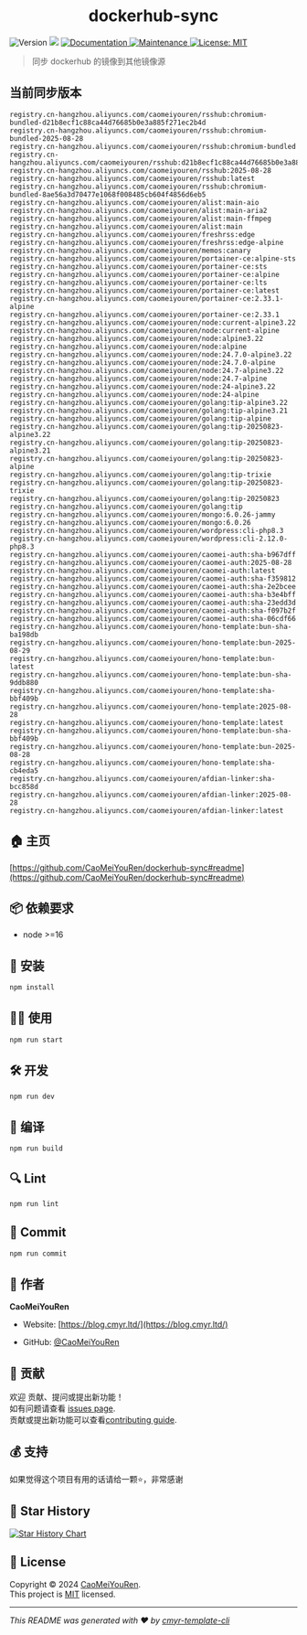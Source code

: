<h1 align="center">dockerhub-sync </h1>
<p>
  <img alt="Version" src="https://img.shields.io/badge/version-0.1.0-blue.svg?cacheSeconds=2592000" />
  <img src="https://img.shields.io/badge/node-%3E%3D16-blue.svg" />
  <a href="https://github.com/CaoMeiYouRen/dockerhub-sync#readme" target="_blank">
    <img alt="Documentation" src="https://img.shields.io/badge/documentation-yes-brightgreen.svg" />
  </a>
  <a href="https://github.com/CaoMeiYouRen/dockerhub-sync/graphs/commit-activity" target="_blank">
    <img alt="Maintenance" src="https://img.shields.io/badge/Maintained%3F-yes-green.svg" />
  </a>
  <a href="https://github.com/CaoMeiYouRen/dockerhub-sync/blob/master/LICENSE" target="_blank">
    <img alt="License: MIT" src="https://img.shields.io/github/license/CaoMeiYouRen/dockerhub-sync?color=yellow" />
  </a>
</p>


> 同步 dockerhub 的镜像到其他镜像源

## 当前同步版本

<!-- DOCKER_START -->
```
registry.cn-hangzhou.aliyuncs.com/caomeiyouren/rsshub:chromium-bundled-d21b8ecf1c88ca44d76685b0e3a885f271ec2b4d
registry.cn-hangzhou.aliyuncs.com/caomeiyouren/rsshub:chromium-bundled-2025-08-28
registry.cn-hangzhou.aliyuncs.com/caomeiyouren/rsshub:chromium-bundled
registry.cn-hangzhou.aliyuncs.com/caomeiyouren/rsshub:d21b8ecf1c88ca44d76685b0e3a885f271ec2b4d
registry.cn-hangzhou.aliyuncs.com/caomeiyouren/rsshub:2025-08-28
registry.cn-hangzhou.aliyuncs.com/caomeiyouren/rsshub:latest
registry.cn-hangzhou.aliyuncs.com/caomeiyouren/rsshub:chromium-bundled-8ae56a3d70477e1068f008485cb604f4856d6eb5
registry.cn-hangzhou.aliyuncs.com/caomeiyouren/alist:main-aio
registry.cn-hangzhou.aliyuncs.com/caomeiyouren/alist:main-aria2
registry.cn-hangzhou.aliyuncs.com/caomeiyouren/alist:main-ffmpeg
registry.cn-hangzhou.aliyuncs.com/caomeiyouren/alist:main
registry.cn-hangzhou.aliyuncs.com/caomeiyouren/freshrss:edge
registry.cn-hangzhou.aliyuncs.com/caomeiyouren/freshrss:edge-alpine
registry.cn-hangzhou.aliyuncs.com/caomeiyouren/memos:canary
registry.cn-hangzhou.aliyuncs.com/caomeiyouren/portainer-ce:alpine-sts
registry.cn-hangzhou.aliyuncs.com/caomeiyouren/portainer-ce:sts
registry.cn-hangzhou.aliyuncs.com/caomeiyouren/portainer-ce:alpine
registry.cn-hangzhou.aliyuncs.com/caomeiyouren/portainer-ce:lts
registry.cn-hangzhou.aliyuncs.com/caomeiyouren/portainer-ce:latest
registry.cn-hangzhou.aliyuncs.com/caomeiyouren/portainer-ce:2.33.1-alpine
registry.cn-hangzhou.aliyuncs.com/caomeiyouren/portainer-ce:2.33.1
registry.cn-hangzhou.aliyuncs.com/caomeiyouren/node:current-alpine3.22
registry.cn-hangzhou.aliyuncs.com/caomeiyouren/node:current-alpine
registry.cn-hangzhou.aliyuncs.com/caomeiyouren/node:alpine3.22
registry.cn-hangzhou.aliyuncs.com/caomeiyouren/node:alpine
registry.cn-hangzhou.aliyuncs.com/caomeiyouren/node:24.7.0-alpine3.22
registry.cn-hangzhou.aliyuncs.com/caomeiyouren/node:24.7.0-alpine
registry.cn-hangzhou.aliyuncs.com/caomeiyouren/node:24.7-alpine3.22
registry.cn-hangzhou.aliyuncs.com/caomeiyouren/node:24.7-alpine
registry.cn-hangzhou.aliyuncs.com/caomeiyouren/node:24-alpine3.22
registry.cn-hangzhou.aliyuncs.com/caomeiyouren/node:24-alpine
registry.cn-hangzhou.aliyuncs.com/caomeiyouren/golang:tip-alpine3.22
registry.cn-hangzhou.aliyuncs.com/caomeiyouren/golang:tip-alpine3.21
registry.cn-hangzhou.aliyuncs.com/caomeiyouren/golang:tip-alpine
registry.cn-hangzhou.aliyuncs.com/caomeiyouren/golang:tip-20250823-alpine3.22
registry.cn-hangzhou.aliyuncs.com/caomeiyouren/golang:tip-20250823-alpine3.21
registry.cn-hangzhou.aliyuncs.com/caomeiyouren/golang:tip-20250823-alpine
registry.cn-hangzhou.aliyuncs.com/caomeiyouren/golang:tip-trixie
registry.cn-hangzhou.aliyuncs.com/caomeiyouren/golang:tip-20250823-trixie
registry.cn-hangzhou.aliyuncs.com/caomeiyouren/golang:tip-20250823
registry.cn-hangzhou.aliyuncs.com/caomeiyouren/golang:tip
registry.cn-hangzhou.aliyuncs.com/caomeiyouren/mongo:6.0.26-jammy
registry.cn-hangzhou.aliyuncs.com/caomeiyouren/mongo:6.0.26
registry.cn-hangzhou.aliyuncs.com/caomeiyouren/wordpress:cli-php8.3
registry.cn-hangzhou.aliyuncs.com/caomeiyouren/wordpress:cli-2.12.0-php8.3
registry.cn-hangzhou.aliyuncs.com/caomeiyouren/caomei-auth:sha-b967dff
registry.cn-hangzhou.aliyuncs.com/caomeiyouren/caomei-auth:2025-08-28
registry.cn-hangzhou.aliyuncs.com/caomeiyouren/caomei-auth:latest
registry.cn-hangzhou.aliyuncs.com/caomeiyouren/caomei-auth:sha-f359812
registry.cn-hangzhou.aliyuncs.com/caomeiyouren/caomei-auth:sha-2e2bcee
registry.cn-hangzhou.aliyuncs.com/caomeiyouren/caomei-auth:sha-b3e4bff
registry.cn-hangzhou.aliyuncs.com/caomeiyouren/caomei-auth:sha-23edd3d
registry.cn-hangzhou.aliyuncs.com/caomeiyouren/caomei-auth:sha-f097b2f
registry.cn-hangzhou.aliyuncs.com/caomeiyouren/caomei-auth:sha-06cdf66
registry.cn-hangzhou.aliyuncs.com/caomeiyouren/hono-template:bun-sha-ba198db
registry.cn-hangzhou.aliyuncs.com/caomeiyouren/hono-template:bun-2025-08-29
registry.cn-hangzhou.aliyuncs.com/caomeiyouren/hono-template:bun-latest
registry.cn-hangzhou.aliyuncs.com/caomeiyouren/hono-template:bun-sha-9ddb880
registry.cn-hangzhou.aliyuncs.com/caomeiyouren/hono-template:sha-bbf409b
registry.cn-hangzhou.aliyuncs.com/caomeiyouren/hono-template:2025-08-28
registry.cn-hangzhou.aliyuncs.com/caomeiyouren/hono-template:latest
registry.cn-hangzhou.aliyuncs.com/caomeiyouren/hono-template:bun-sha-bbf409b
registry.cn-hangzhou.aliyuncs.com/caomeiyouren/hono-template:bun-2025-08-28
registry.cn-hangzhou.aliyuncs.com/caomeiyouren/hono-template:sha-cb4eda5
registry.cn-hangzhou.aliyuncs.com/caomeiyouren/afdian-linker:sha-bcc858d
registry.cn-hangzhou.aliyuncs.com/caomeiyouren/afdian-linker:2025-08-28
registry.cn-hangzhou.aliyuncs.com/caomeiyouren/afdian-linker:latest
```
<!-- DOCKER_END -->

## 🏠 主页

[https://github.com/CaoMeiYouRen/dockerhub-sync#readme](https://github.com/CaoMeiYouRen/dockerhub-sync#readme)


## 📦 依赖要求


- node >=16

## 🚀 安装

```sh
npm install
```

## 👨‍💻 使用

```sh
npm run start
```

## 🛠️ 开发

```sh
npm run dev
```

## 🔧 编译

```sh
npm run build
```

## 🔍 Lint

```sh
npm run lint
```

## 💾 Commit

```sh
npm run commit
```


## 👤 作者


**CaoMeiYouRen**

* Website: [https://blog.cmyr.ltd/](https://blog.cmyr.ltd/)

* GitHub: [@CaoMeiYouRen](https://github.com/CaoMeiYouRen)


## 🤝 贡献

欢迎 贡献、提问或提出新功能！<br />如有问题请查看 [issues page](https://github.com/CaoMeiYouRen/dockerhub-sync/issues). <br/>贡献或提出新功能可以查看[contributing guide](https://github.com/CaoMeiYouRen/dockerhub-sync/blob/master/CONTRIBUTING.md).

## 💰 支持

如果觉得这个项目有用的话请给一颗⭐️，非常感谢

## 🌟 Star History

[![Star History Chart](https://api.star-history.com/svg?repos=CaoMeiYouRen/dockerhub-sync&type=Date)](https://star-history.com/#CaoMeiYouRen/dockerhub-sync&Date)

## 📝 License

Copyright © 2024 [CaoMeiYouRen](https://github.com/CaoMeiYouRen).<br />
This project is [MIT](https://github.com/CaoMeiYouRen/dockerhub-sync/blob/master/LICENSE) licensed.

***
_This README was generated with ❤️ by [cmyr-template-cli](https://github.com/CaoMeiYouRen/cmyr-template-cli)_
